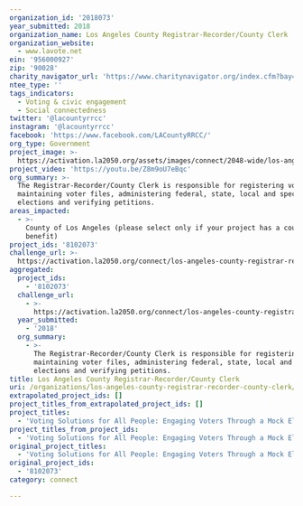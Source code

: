 ```yaml
---
organization_id: '2018073'
year_submitted: 2018
organization_name: Los Angeles County Registrar-Recorder/County Clerk
organization_website:
  - www.lavote.net
ein: '956000927'
zip: '90028'
charity_navigator_url: 'https://www.charitynavigator.org/index.cfm?bay=search.profile&ein=956000927'
ntee_type: ''
tags_indicators:
  - Voting & civic engagement
  - Social connectedness
twitter: '@lacountyrrcc'
instagram: '@lacountyrrcc'
facebook: 'https://www.facebook.com/LACountyRRCC/'
org_type: Government
project_image: >-
  https://activation.la2050.org/assets/images/connect/2048-wide/los-angeles-county-registrar-recorder-county-clerk.jpg
project_video: 'https://youtu.be/Z8m9oU7eBqc'
org_summary: >-
  The Registrar-Recorder/County Clerk is responsible for registering voters,
  maintaining voter files, administering federal, state, local and special
  elections and verifying petitions.
areas_impacted:
  - >-
    County of Los Angeles (please select only if your project has a countywide
    benefit)
project_ids: '8102073'
challenge_url: >-
  https://activation.la2050.org/connect/los-angeles-county-registrar-recorder-county-clerk/
aggregated:
  project_ids:
    - '8102073'
  challenge_url:
    - >-
      https://activation.la2050.org/connect/los-angeles-county-registrar-recorder-county-clerk/
  year_submitted:
    - '2018'
  org_summary:
    - >-
      The Registrar-Recorder/County Clerk is responsible for registering voters,
      maintaining voter files, administering federal, state, local and special
      elections and verifying petitions.
title: Los Angeles County Registrar-Recorder/County Clerk
uri: /organizations/los-angeles-county-registrar-recorder-county-clerk/
extrapolated_project_ids: []
project_titles_from_extrapolated_project_ids: []
project_titles:
  - 'Voting Solutions for All People: Engaging Voters Through a Mock Election '
project_titles_from_project_ids:
  - 'Voting Solutions for All People: Engaging Voters Through a Mock Election '
original_project_titles:
  - 'Voting Solutions for All People: Engaging Voters Through a Mock Election'
original_project_ids:
  - '8102073'
category: connect

---
```

